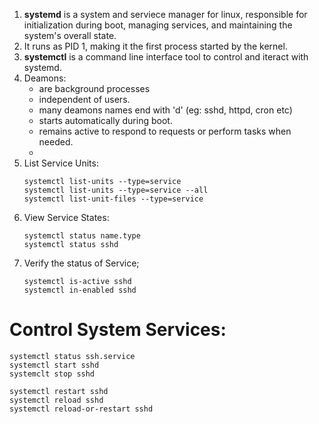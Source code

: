 1. **systemd** is a system and serviece manager for linux, responsible for initialization during boot, managing services, and maintaining the system's overall state.
2. It runs as PID 1, making it the first process started by the kernel.
3. **systemctl** is a command line interface tool to control and iteract with systemd.
4. Deamons:
   - are background processes
   - independent of users.
   - many deamons names end with 'd' (eg: sshd, httpd, cron etc)
   - starts automatically during boot.
   - remains active to respond to requests or perform tasks when needed.
   - 
6. List Service Units:
   ```
   systemctl list-units --type=service
   systemctl list-units --type=service --all
   systemctl list-unit-files --type=service
   ```
8. View Service States:
   ```
   systemctl status name.type
   systemctl status sshd
   ```
10. Verify the status of Service;
    ```
    systemctl is-active sshd
    systemctl in-enabled sshd
    ```

# Control System Services:
```
systemctl status ssh.service
systemctl start sshd
systemclt stop sshd

systemctl restart sshd
systemctl reload sshd
systemctl reload-or-restart sshd
```
